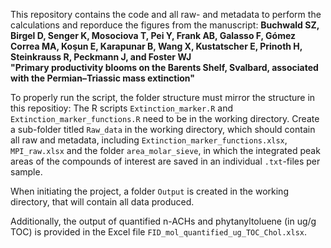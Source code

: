 This repository contains the code and all raw- and metadata to perform the calculations and reporduce the figures
from the manuscript:
<b> Buchwald SZ, Birgel D, Senger K, Mosociova T, Pei Y, Frank AB, Galasso F, Gómez Correa MA, Koşun E, Karapunar B, Wang X, Kustatscher E, Prinoth H, Steinkrauss R, Peckmann J, and Foster WJ
<br> "Primary productivity blooms on the Barents Shelf, Svalbard, associated with the Permian–Triassic mass extinction"

</B> To properly run the script, the folder structure must mirror the structure in this repositioy:
The R scripts `Extinction_marker.R` and `Extinction_marker_functions.R` need to be in the working directory.
Create a sub-folder titled `Raw_data` in the working directory, which should contain all raw and metadata, including
`Extinction_marker_functions.xlsx`, `MPI_raw.xlsx` and the folder `area_molar_sieve`, in which the integrated
peak areas of the compounds of interest are saved in an individual `.txt`-files per sample.

When initiating the project, a folder `Output` is created in the working directory,
that will contain all data produced.

Additionally, the output of quantified n-ACHs and phytanyltoluene (in ug/g TOC) is provided in the Excel file `FID_mol_quantified_ug_TOC_Chol.xlsx`. 
